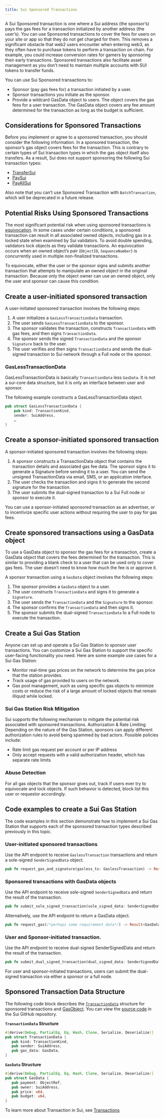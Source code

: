 ```yaml
---
title: Sui Sponsored Transactions
---
```


A Sui Sponsored transaction is one where a Sui address (the sponsor’s) pays the gas fees for a transaction initialized by another address (the user’s). You can use Sponsored transactions to cover the fees for users on your site or app so that they do not get charged for them. This removes a significant obstacle that web2 users encounter when entering web3, as they often have to purchase tokens to perform a transaction on chain. For example, you could increase conversion rates for gamers by sponsoring their early transactions.
Sponsored transactions also facilitate asset management as you don’t need to maintain multiple accounts with SUI tokens to transfer funds.

You can use Sui Sponsored transactions to:

 * Sponsor (pay gas fees for) a transaction initiated by a user.
 * Sponsor transactions you initiate as the sponsor.
 * Provide a wildcard GasData object to users. The object covers the gas fees for a user transaction. The GasData object covers any fee amount determined for the transaction as long as the budget is sufficient.

## Considerations for Sponsored Transactions

Before you implement or agree to a sponsored transaction, you should consider the following information.
In a sponsored transaction, the sponsor’s gas object covers fees for the transaction. This is contrary to certain types of Sui transaction types in which the gas object itself also transfers. As a result, Sui does not support sponsoring the following Sui transaction types:
 * [TransferSui](https://docs.sui.io/sui-jsonrpc#sui_transferSui)
 * [PaySui](https://docs.sui.io/sui-jsonrpc#sui_paySui)
 * [PayAllSui](https://docs.sui.io/sui-jsonrpc#sui_payAllSui)

 Also note that you can’t use Sponsored Transaction with `BatchTransaction`, which will be deprecated in a future release.


## Potential Risks Using Sponsored Transactions

The most significant potential risk when using sponsored transactions is [equivocation](../learn/sui-glossary#equivocation). In some cases under certain conditions, a sponsored transaction can result in all associated owned objects, including gas in a locked state when examined by Sui validators. To avoid double spending, validators lock objects as they validate transactions. An equivocation occurs when an owned object’s pair (`ObjectID`, `SequenceNumber`) is concurrently used in multiple non-finalized transactions.

To equivocate, either the user or the sponsor signs and submits another transaction that attempts to manipulate an owned object in the original transaction. Because only the object owner can use an owned object, only the user and sponsor can cause this condition.

## Create a user-initiated sponsored transaction

A user-initiated sponsored transaction involves the following steps:

 1. A user initializes a `GasLessTransactionData` transaction.
 1. The user sends `GasLessTransactionData` to the sponsor.
 1. The sponsor validates the transaction, constructs `TransactionData` with gas fees, and then signs `TransactionData`.
 1. The sponsor sends the signed `TransactionData` and the sponsor `Signature` back to the user.
 1. The user verifies and then signs `TransactionData` and sends the dual-signed transaction to Sui network through a Full node or the sponsor.

### GasLessTransactionData

GasLessTransactionData is basically `TransactionData` less `GasData`. It is not a sui-core data structure, but it is only an interface between user and sponsor.

The following example constructs a GasLessTransactionData  object.

```rust
pub struct GasLessTransactionData {
    pub kind: TransactionKind,
    sender: SuiAddress,
    …
}
```

## Create a sponsor-initiated sponsored transaction  

A sponsor-initiated sponsored transaction involves the following steps:
 1. A sponsor constructs a TransactionData object that contains the transaction details and associated gas fee data. The sponsor signs it to generate a Signature  before sending it to a user. 
 You can send the unsigned TransactionData via email, SMS, or an application interface.
 1. The user checks the transaction and signs it to generate the second signature for the transaction.
 1. The user submits the dual-signed transaction to a Sui Full node or sponsor to execute it.

 You can use a sponsor-initiated sponsored transaction as an advertiser, or to incentivize specific user actions without requiring the user to pay for gas fees.

## Create sponsored transactions using a GasData object

To use a GasData object to sponsor the gas fees for a transaction, create a GasData object that covers the fees determined for the transaction. This is similar to providing a blank check to a user that can be used only to cover gas fees. The user doesn’t need to know how much the fee is or approve it.

 A sponsor transaction using a `GasData` object involves the following steps:
 1. The sponsor provides a `GasData` object to a user.
 1. The user constructs `TransactionData` and signs it to generate a `Signature`.
 1. The user sends the `TransactionData` and the `Signature` to the sponsor.
 1. The sponsor confirms the `TransactionData` and then signs it.
 1. The sponsor submits the dual-signed `TransactionData` to a Full node to execute the transaction.

## Create a Sui Gas Station

Anyone can set up and operate a Sui Gas Station to sponsor user transactions. You can customize a Sui Gas Station to support the specific user-facing functionality you need. Here are some example use cases for a Sui Gas Station:
 * Monitor real-time gas prices on the network to determine the gas price that the station provides.
 * Track usage of gas provided to users on the network.
 * Gas pool management, such as using specific gas objects to minimize costs or reduce the risk of a large amount of locked objects that remain illiquid while locked.

### Sui Gas Station Risk Mitigation

Sui supports the following mechanism to mitigate the potential risk associated with sponsored transactions.
Authorization & Rate Limiting
Depending on the nature of the Gas Station, sponsors can apply different authorization rules to avoid being spammed by bad actors. Possible policies include:
 * Rate limit gas request per account or per IP address
 * Only accept requests with a valid authorization header, which has separate rate limits

### Abuse Detection

For all gas objects that the sponsor gives out, track if users ever try to equivocate and lock objects. If such behavior is detected, block list this user or requestor accordingly.

## Code examples to create a Sui Gas Station

The code examples in this section demonstrate how to implement a Sui Gas Station that supports each of the sponsored transaction types described previously in this topic.

### User-initiated sponsored transactions

Use the API endpoint to receive `GaslessTransaction` transactions and return a sole-signed `SenderSignedData` object.

```rust
pub fn request_gas_and_signature(gasless_tx: GaslessTransaction) -> Result<SenderSignedData, Error>;
```

### Sponsored transactions with GasData objects

Use the API endpoint to receive sole-signed `SenderSignedData` and return the result of the transaction.

```rust
pub fn submit_sole_signed_transaction(sole_signed_data: SenderSignedData) -> Result<(Transaction, CertifiedTransactionEffects), Error>;
```

Alternatively, use the API endpoint to return a GasData object.

```rust
pub fn request_gas(/*perhaps some requirement data*/) -> Result<GasData, Error>;
```

### User and Sponsor-initiated transaction.

Use the API endpoint to receive dual-signed SenderSignedData and return the result of the transaction.

```rust
pub fn submit_dual_signed_transaction(dual_signed_data: SenderSignedData) -> Result<(Transaction, CertifiedTransactionEffects), Error>;
```

For user and sponsor-initiated transactions, users can submit the dual-signed transaction via either a sponsor or a full node.

## Sponsored Transaction Data Structure

The following code block describes the [`TransactionData`](https://github.com/MystenLabs/sui/blob/main/crates/sui-types/src/messages.rs#L999) structure for sponsored transactions and [GasObject](https://github.com/MystenLabs/sui/blob/main/crates/sui-types/src/messages.rs#L982). You can view the [source code](https://github.com/MystenLabs/sui/blob/main/crates/sui-types/src/messages.rs) in the Sui GitHub repository.

**`TransactionData` Structure**
```rust
#[derive(Debug, PartialEq, Eq, Hash, Clone, Serialize, Deserialize)]
pub struct TransactionData {
   pub kind: TransactionKind,
   pub sender: SuiAddress,
   pub gas_data: GasData,
}
```

**`GasData` Structure**
```rust
#[derive(Debug, PartialEq, Eq, Hash, Clone, Serialize, Deserialize)]
pub struct GasData {
   pub payment: ObjectRef,
   pub owner: SuiAddress,
   pub price: u64,
   pub budget: u64,
}
```

To learn more about Transaction in Sui, see [Transactions](../learn/transactions.md)





